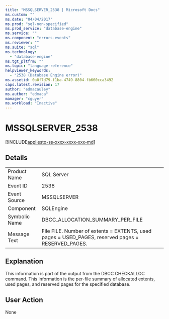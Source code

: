 ```yaml
---
title: "MSSQLSERVER_2538 | Microsoft Docs"
ms.custom: ""
ms.date: "04/04/2017"
ms.prod: "sql-non-specified"
ms.prod_service: "database-engine"
ms.service: ""
ms.component: "errors-events"
ms.reviewer: ""
ms.suite: "sql"
ms.technology: 
  - "database-engine"
ms.tgt_pltfrm: ""
ms.topic: "language-reference"
helpviewer_keywords: 
  - "2538 (Database Engine error)"
ms.assetid: 0a0f7d79-f1ba-4749-8804-fb660cca3492
caps.latest.revision: 17
author: "edmacauley"
ms.author: "edmaca"
manager: "cguyer"
ms.workload: "Inactive"
---
```

# MSSQLSERVER_2538
[!INCLUDE[appliesto-ss-xxxx-xxxx-xxx-md](../../includes/appliesto-ss-xxxx-xxxx-xxx-md.md)]
  
## Details  
  
|||  
|-|-|  
|Product Name|SQL Server|  
|Event ID|2538|  
|Event Source|MSSQLSERVER|  
|Component|SQLEngine|  
|Symbolic Name|DBCC_ALLOCATION_SUMMARY_PER_FILE|  
|Message Text|File FILE. Number of extents = EXTENTS, used pages = USED_PAGES, reserved pages = RESERVED_PAGES.|  
  
## Explanation  
This information is part of the output from the DBCC CHECKALLOC command. This information is the per-file summary of allocated extents, used pages, and reserved pages for the specified database.  
  
## User Action  
None  
  
